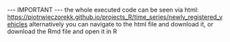 --- IMPORTANT --- the whole executed code can be seen via html: https://piotrwieczorekk.github.io/projects_R/time_series/newly_registered_vehicles alternatively you can navigate to the html file and download it, or download the Rmd file and open it in R
